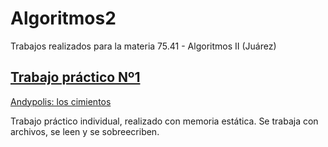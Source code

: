 # Algoritmos2
Trabajos realizados para la materia 75.41 - Algoritmos II (Juárez) 

## [Trabajo práctico Nº1](https://github.com/bloisejuli/Algoritmos2/tree/main/tp1)
[Andypolis: los cimientos](https://github.com/bloisejuli/Algoritmos2/blob/main/tp1/Andypolis%20los%20cimientos%20.pdf) 

Trabajo práctico individual, realizado con memoria estática. Se trabaja con archivos, se leen y se sobreecriben.

